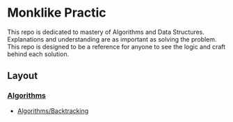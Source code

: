 # Monklike Practic
This repo is dedicated to mastery of Algorithms and Data Structures. Explanations and understanding are as important as solving the problem. 
This repo is designed to be a reference for anyone to see the logic and craft behind each solution. 

## Layout 

### [Algorithms](Algorithms)
* [Algorithms/Backtracking](Backtracking)